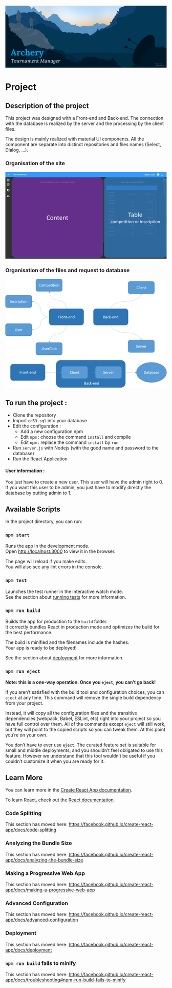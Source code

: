 ![Header](https://github.com/Atlanta53/ArcheryTournamentManager/blob/master/public/banner.png "Header")

# Project

## Description of the project

This project was designed with a Front-end and Back-end.
The connection with the database is realized by the server and the processing by the client files.

The design is mainly realized with material UI components. 
All the component are separate into distinct repositories and files names (Select, Dialog, ...). 

### Organisation of the site
![GitHub Logo](public/schema.png) <br />

### Organisation of the files and request to database <br />
![GitHub Logo](public/schema2.png)

## To run the project :

 - Clone the repository
 - Import `cd53.sql` into your database
 - Edit the configuration :
    - Add a new configuration npm
    - Edit `npm` : choose the command `install` and compile
    - Edit `npm` : replace the command `install` by `run`
 - Run `server.js` with Nodejs (with the good name and password to the database)
 - Run the React Application <br />
 
#### User information : 

You just have to create a new user. This user will have the admin right to 0. 
If you want this user to be admin, you just have to modify directly the database by putting admin to 1.



## Available Scripts

In the project directory, you can run:

### `npm start`

Runs the app in the development mode.<br />
Open [http://localhost:3000](http://localhost:3000) to view it in the browser.

The page will reload if you make edits.<br />
You will also see any lint errors in the console.

### `npm test`

Launches the test runner in the interactive watch mode.<br />
See the section about [running tests](https://facebook.github.io/create-react-app/docs/running-tests) for more information.

### `npm run build`

Builds the app for production to the `build` folder.<br />
It correctly bundles React in production mode and optimizes the build for the best performance.

The build is minified and the filenames include the hashes.<br />
Your app is ready to be deployed!

See the section about [deployment](https://facebook.github.io/create-react-app/docs/deployment) for more information.

### `npm run eject`

**Note: this is a one-way operation. Once you `eject`, you can’t go back!**

If you aren’t satisfied with the build tool and configuration choices, you can `eject` at any time. This command will remove the single build dependency from your project.

Instead, it will copy all the configuration files and the transitive dependencies (webpack, Babel, ESLint, etc) right into your project so you have full control over them. All of the commands except `eject` will still work, but they will point to the copied scripts so you can tweak them. At this point you’re on your own.

You don’t have to ever use `eject`. The curated feature set is suitable for small and middle deployments, and you shouldn’t feel obligated to use this feature. However we understand that this tool wouldn’t be useful if you couldn’t customize it when you are ready for it.

## Learn More

You can learn more in the [Create React App documentation](https://facebook.github.io/create-react-app/docs/getting-started).

To learn React, check out the [React documentation](https://reactjs.org/).

### Code Splitting

This section has moved here: https://facebook.github.io/create-react-app/docs/code-splitting

### Analyzing the Bundle Size

This section has moved here: https://facebook.github.io/create-react-app/docs/analyzing-the-bundle-size

### Making a Progressive Web App

This section has moved here: https://facebook.github.io/create-react-app/docs/making-a-progressive-web-app

### Advanced Configuration

This section has moved here: https://facebook.github.io/create-react-app/docs/advanced-configuration

### Deployment

This section has moved here: https://facebook.github.io/create-react-app/docs/deployment

### `npm run build` fails to minify

This section has moved here: https://facebook.github.io/create-react-app/docs/troubleshooting#npm-run-build-fails-to-minify
